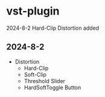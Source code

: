 # vst-plugin
2024-8-2 Hard-Clip Distortion added
## 2024-8-2
- Distortion
    - Hard-Clip
    - Soft-Clip
    - Threshold Slider
    - HardSoftToggle Button
